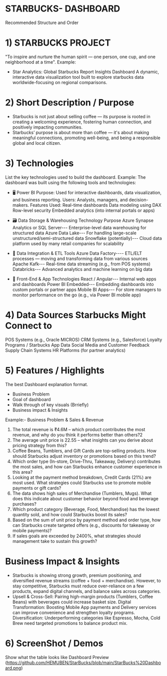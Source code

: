 # STARBUCKS- DASHBOARD
Recommended Structure and Order
# 1) STARBUCKS PROJECT
"To inspire and nurture the human spirit — one person, one cup, and one neighborhood at a time".
Example:
* Star Analytics: Global Starbucks Report Insights Dashboard
A dynamic, interactive data visualization tool built to explore starbucks data worldwide-focusing on regional comparisons.

# 2) Short Description / Purpose
* Starbucks is not just about selling coffee — its purpose is rooted in creating a welcoming experience, fostering human connection, and positively impacting communities.
* Starbucks’ purpose is about more than coffee — it's about making meaningful connections, promoting well-being, and being a responsible global and local citizen.
     
# 3) Technologies
List the key technologies used to build the dashboard.
Example:
The dashboard was built using the following tools and technologies:
* 🖥️ Power BI
   Purpose: Used for interactive dashboards, data visualization, and business reporting.
   Users: Analysts, managers, and decision-makers.
   Features Used:
   Real-time dashboards
   Data modeling using DAX
   Row-level security
   Embedded analytics (into internal portals or apps)
  
* 🗃️ Data Storage & Warehousing
  Technology Purpose
  Azure Synapse Analytics or SQL Server---	Enterprise-level data warehousing for structured data
  Azure Data Lake--- For handling large-scale unstructured/semi-structured data
  Snowflake (potentially)--- Cloud data platform used by many retail companies for scalability
  
* 🔄 Data Integration & ETL Tools
  Azure Data Factory---- ETL/ELT processes — moving and transforming data from various sources
  Apache Kafk--- Real-time data streaming (e.g., from POS systems)
  Databricks--- Advanced analytics and machine learning on big data
  
* 📲  Front-End & App Technologies
  React / Angular--- Internal web apps and dashboards
  Power BI Embedded--- Embedding dashboards into custom portals or partner apps
  Mobile BI Apps--- For store managers to monitor performance on the go (e.g., via Power BI mobile app)
   
# 4) Data Sources Starbucks Might Connect to
   POS Systems (e.g., Oracle MICROS)
   CRM Systems (e.g., Salesforce)
   Loyalty Programs / Starbucks App Data
   Social Media and Customer Feedback
   Supply Chain Systems
   HR Platforms (for partner analytics)

# 5) Features / Highlights
   The best Dashboard explanation format.
   * Business Problem
   * Goal of dashboard
   * Walk through of key visuals (Brriefly)
   * Business impact & Insights

Example:-
Business Problem & Sales & Revenue
1. The total revenue is ₹4.6M – which product contributes the most revenue, and why do you think it performs better than others?2
2. The average unit price is 22.55 – what insights can you derive about pricing strategy from this?
3. Coffee Beans, Tumblers, and Gift Cards are top-selling products. How should Starbucks adjust inventory or promotions based on this trend?
4. Which order type (In-store, Drive-Thru, Takeaway, Delivery) contributes the most sales, and how can Starbucks enhance customer experience in this area?
5. Looking at the payment method breakdown, Credit Cards (21%) are most used. What strategies could Starbucks use to promote mobile payments or gift cards?
6. The data shows high sales of Merchandise (Tumblers, Mugs). What does this indicate about customer behavior beyond food and beverage purchases?
7. Which product category (Beverage, Food, Merchandise) has the lowest quantity sold, and how could Starbucks boost its sales?
8. Based on the sum of unit price by payment method and order type, how can Starbucks create targeted offers (e.g., discounts for takeaway or mobile payments)?
9. If sales goals are exceeded by 2400%, what strategies should management take to sustain this growth?

# Business Impact & Insights
* Starbucks is showing strong growth, premium positioning, and diversified revenue streams (coffee + food + merchandise). However, to stay competitive, Starbucks must reduce over-reliance on a few products, 
  expand digital channels, and balance sales across categories.
* Upsell & Cross-Sell: Pairing high-margin products (Tumblers, Coffee Beans) with beverages could increase basket size.
  Digital Transformation: Boosting Mobile App payments and Delivery services can improve convenience and strengthen loyalty programs.
  Diversification: Underperforming categories like Espresso, Mocha, Cold Brew need targeted promotions to balance product mix.

# 6) ScreenShot / Demos
   Show what the table looks like
   Dashboard Preview
   (https://github.com/HEMUBEN/StarBucks/blob/main/StarBucks%20Dashboard.png)


                     
    















   
   
